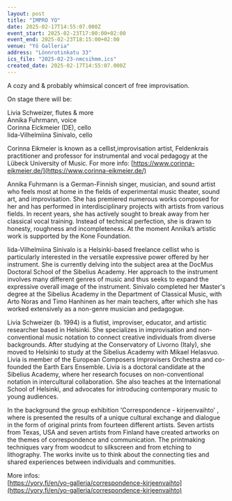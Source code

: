 ```yaml
---
layout: post
title: "IMPRO YO"
date: 2025-02-17T14:55:07.000Z
event_start: 2025-02-23T17:00:00+02:00
event_end: 2025-02-23T18:15:00+02:00
venue: "Yö Galleria"
address: "Lönnrotinkatu 33"
ics_file: "2025-02-23-nmcsihmm.ics"
created_date: 2025-02-17T14:55:07.000Z
---
```


A cozy and & probably whimsical concert of free improvisation.   
  
On stage there will be:  
  
Livia Schweizer, flutes & more  
Annika Fuhrmann, voice  
Corinna Eickmeier (DE), cello  
Iida-Vilhelmiina Sinivalo, cello  
  
Corinna Eikmeier is known as a cellist,improvisation artist, Feldenkrais practitioner and professor for instrumental and vocal pedagogy at the Lübeck University of Music. For more info: [https://www.corinna-eikmeier.de/](https://www.corinna-eikmeier.de/)  
  
Annika Fuhrmann is a German-Finnish singer, musician, and sound artist who feels most at home in the fields of experimental music theater, sound art, and improvisation. She has premiered numerous works composed for her and has performed in interdisciplinary projects with artists from various fields. In recent years, she has actively sought to break away from her classical vocal training. Instead of technical perfection, she is drawn to honesty, roughness and incompleteness. At the moment Annika’s artistic work is supported by the Kone Foundation.  
  
Iida-Vilhelmiina Sinivalo is a Helsinki-based freelance cellist who is particularly interested in the versatile expressive power offered by her instrument. She is currently delving into the subject area at the DocMus Doctoral School of the Sibelius Academy. Her approach to the instrument involves many different genres of music and thus seeks to expand the expressive overall image of the instrument. Sinivalo completed her Master's degree at the Sibelius Academy in the Department of Classical Music, with Arto Noras and Timo Hanhinen as her main teachers, after which she has worked extensively as a non-genre musician and pedagogue.  
  
Livia Schweizer (b. 1994) is a flutist, improviser, educator, and artistic researcher based in Helsinki. She specializes in improvisation and non-conventional music notation to connect creative individuals from diverse backgrounds. After studying at the Conservatory of Livorno (Italy), she moved to Helsinki to study at the Sibelius Academy with Mikael Helasvuo. Livia is member of the European Composers Improvisers Orchestra and co-founded the Earth Ears Ensemble. Livia is a doctoral candidate at the Sibelius Academy, where her research focuses on non-conventional notation in intercultural collaboration. She also teaches at the International School of Helsinki, and advocates for introducing contemporary music to young audiences.  
  
In the background the group exhibition 'Correspondence - kirjeenvaihto' , where is presented the results of a unique cultural exchange and dialogue in the form of original prints from fourteen different artists. Seven artists from Texas, USA and seven artists from Finland have created artworks on the themes of correspondence and communication. The printmaking techniques vary from woodcut to silkscreen and from etching to lithography. The works invite us to think about the connecting ties and shared experiences between individuals and communities.  
  
More infos:  
[https://yory.fi/en/yo-galleria/correspondence-kirjeenvaihto](https://yory.fi/en/yo-galleria/correspondence-kirjeenvaihto)
